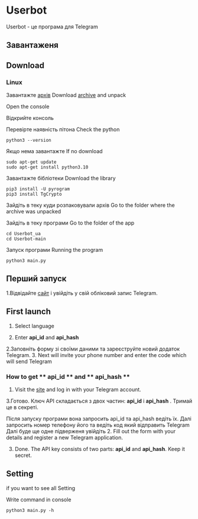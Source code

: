 
# Userbot
Userbot - це програма для Telegram 

## Завантаженя 
## Download 
### Linux
Завантажте [архів](https://downgit.github.io/#/home?url=https://github.com/Archermysteri/Userbot/tree/main/Userbot_ua)
Download [archive](https://github.com/Archermysteri/Userbot/archive/refs/heads/main.zip) and unpack

Open the console

Відкрийте консоль 


Перевірте наявність пітона 
Check the python
```
python3 --version
```
Якщо нема завантажте 
If no download
```
sudo apt-get update
sudo apt-get install python3.10
```
Завантажте бібліотеки
Download the library

```
pip3 install -U pyrogram
pip3 install TgCrypto
```
Зайдіть в теку куди розпаковували архів
Go to the folder where the archive was unpacked

Зайдіть в теку програми
Go to the folder of the app
```
cd Userbot_ua
cd Userbot-main
```
Запуск програми 
Running the program
```
python3 main.py
```

## Перший запуск
1.Відвідайте [сайт](https://my.telegram.org/apps) і увійдіть у свій обліковий запис Telegram.
## First launch

1. Select language


2. Enter **api_id** and **api_hash**


2.Заповніть форму зі своїми даними та зареєструйте новий додаток Telegram.
3. Next will invite your phone number and enter the code which will send Telegram
### How to get ** api_id ** and ** api_hash **
1. Visit the [site](https://my.telegram.org/apps) and log in with your Telegram account.

3.Готово. Ключ API складається з двох частин: **api_id** і **api_hash** . Тримай це в секреті.

Після запуску програми вона запросить api_id та api_hash
ведіть їх. Далі запросить номер телефону його та ведіть код
який відправить Telegram
Далі буде ще одне підверженя увійдіть
2. Fill out the form with your details and register a new Telegram application.


3. Done. The API key consists of two parts: **api_id** and **api_hash**. Keep it secret.

## Setting 
if you want to see all Setting 

Write command in console
```
python3 main.py -h
```
